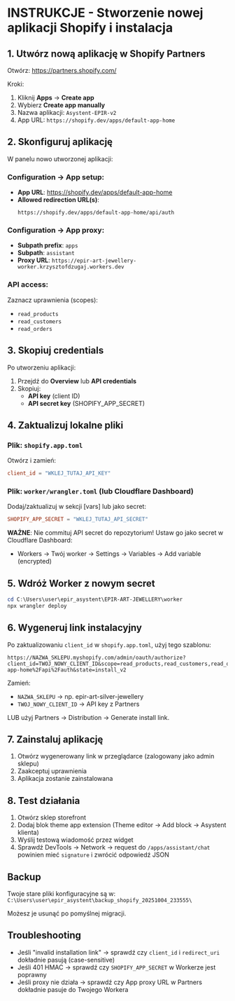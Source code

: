 # INSTRUKCJE - Stworzenie nowej aplikacji Shopify i instalacja

## 1. Utwórz nową aplikację w Shopify Partners

Otwórz: https://partners.shopify.com/

Kroki:
1. Kliknij **Apps** → **Create app**
2. Wybierz **Create app manually**
3. Nazwa aplikacji: `Asystent-EPIR-v2`
4. App URL: `https://shopify.dev/apps/default-app-home`

## 2. Skonfiguruj aplikację

W panelu nowo utworzonej aplikacji:

### Configuration → App setup:
- **App URL**: https://shopify.dev/apps/default-app-home
- **Allowed redirection URL(s)**: 
  ```
  https://shopify.dev/apps/default-app-home/api/auth
  ```

### Configuration → App proxy:
- **Subpath prefix**: `apps`
- **Subpath**: `assistant`
- **Proxy URL**: `https://epir-art-jewellery-worker.krzysztofdzugaj.workers.dev`

### API access:
Zaznacz uprawnienia (scopes):
- `read_products`
- `read_customers`
- `read_orders`

## 3. Skopiuj credentials

Po utworzeniu aplikacji:
1. Przejdź do **Overview** lub **API credentials**
2. Skopiuj:
   - **API key** (client ID)
   - **API secret key** (SHOPIFY_APP_SECRET)

## 4. Zaktualizuj lokalne pliki

### Plik: `shopify.app.toml`
Otwórz i zamień:
```toml
client_id = "WKLEJ_TUTAJ_API_KEY"
```

### Plik: `worker/wrangler.toml` (lub Cloudflare Dashboard)
Dodaj/zaktualizuj w sekcji [vars] lub jako secret:
```toml
SHOPIFY_APP_SECRET = "WKLEJ_TUTAJ_API_SECRET"
```

**WAŻNE**: Nie commituj API secret do repozytorium! Ustaw go jako secret w Cloudflare Dashboard:
- Workers → Twój worker → Settings → Variables → Add variable (encrypted)

## 5. Wdróż Worker z nowym secret

```powershell
cd C:\Users\user\epir_asystent\EPIR-ART-JEWELLERY\worker
npx wrangler deploy
```

## 6. Wygeneruj link instalacyjny

Po zaktualizowaniu `client_id` w `shopify.app.toml`, użyj tego szablonu:

```
https://NAZWA_SKLEPU.myshopify.com/admin/oauth/authorize?client_id=TWOJ_NOWY_CLIENT_ID&scope=read_products,read_customers,read_orders&redirect_uri=https%3A%2F%2Fshopify.dev%2Fapps%2Fdefault-app-home%2Fapi%2Fauth&state=install_v2
```

Zamień:
- `NAZWA_SKLEPU` → np. epir-art-silver-jewellery
- `TWOJ_NOWY_CLIENT_ID` → API key z Partners

LUB użyj Partners → Distribution → Generate install link.

## 7. Zainstaluj aplikację

1. Otwórz wygenerowany link w przeglądarce (zalogowany jako admin sklepu)
2. Zaakceptuj uprawnienia
3. Aplikacja zostanie zainstalowana

## 8. Test działania

1. Otwórz sklep storefront
2. Dodaj blok theme app extension (Theme editor → Add block → Asystent klienta)
3. Wyślij testową wiadomość przez widget
4. Sprawdź DevTools → Network → request do `/apps/assistant/chat` powinien mieć `signature` i zwrócić odpowiedź JSON

## Backup

Twoje stare pliki konfiguracyjne są w:
`C:\Users\user\epir_asystent\backup_shopify_20251004_233555\`

Możesz je usunąć po pomyślnej migracji.

## Troubleshooting

- Jeśli "invalid installation link" → sprawdź czy `client_id` i `redirect_uri` dokładnie pasują (case-sensitive)
- Jeśli 401 HMAC → sprawdź czy `SHOPIFY_APP_SECRET` w Workerze jest poprawny
- Jeśli proxy nie działa → sprawdź czy App proxy URL w Partners dokładnie pasuje do Twojego Workera
